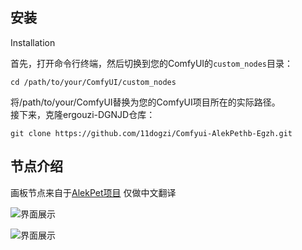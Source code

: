 ## 安装
Installation

首先，打开命令行终端，然后切换到您的ComfyUI的`custom_nodes`目录：   

```cd /path/to/your/ComfyUI/custom_nodes```

将/path/to/your/ComfyUI替换为您的ComfyUI项目所在的实际路径。   
接下来，克隆ergouzi-DGNJD仓库：   

```git clone https://github.com/11dogzi/Comfyui-AlekPethb-Egzh.git```
      
## 节点介绍 
画板节点来自于[AlekPet项目](https://github.com/AlekPet/ComfyUI_Custom_Nodes_AlekPet)
仅做中文翻译

![界面展示](image/jiemian1.png "界面1")    

![界面展示](image/jiemian1.png "界面2")    
